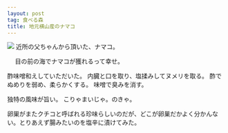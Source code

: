 ```yaml
---
layout: post
tag: 食べる森
title: 地元横山産のナマコ
---
```



<img src="https://kobapan.com/f/8410968232_7f2bc15abd.jpg">
近所の父ちゃんから頂いた、ナマコ。

　
目の前の海でナマコが獲れるって幸せ。
　

酢味噌和えしていただいた。
内臓と口を取り、塩揉みしてヌメリを取る。
酢でぬめりを弱め、柔らかくする。
味噌で臭みを消す。
　

独特の風味が旨い。
こりゃまいじゃ。のきゃ。
　

卵巣がまたクチコと呼ばれる珍味らしいのだが、どこが卵巣だかよく分かんない。とりあえず腸みたいのを塩辛に漬けてみた。



